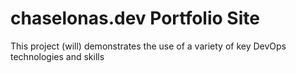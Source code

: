 # chaselonas.dev Portfolio Site

This project (will) demonstrates the use of a variety of key DevOps technologies and skills 